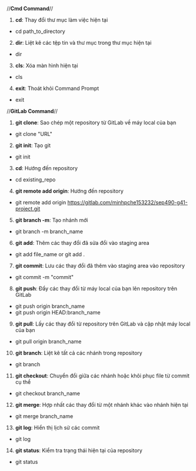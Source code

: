 //**Cmd Command**//

1. **cd**: Thay đổi thư mục làm việc hiện tại
- cd path_to_directory

2. **dir**: Liệt kê các tệp tin và thư mục trong thư mục hiện tại
- dir

3. **cls**: Xóa màn hình hiện tại
- cls

4. **exit**: Thoát khỏi Command Prompt
- exit

//**GitLab Command**//

1. **git clone**: Sao chép một repository từ GitLab về máy local của bạn
- git clone "URL"

2. **git init**: Tạo git
- git init

3. **cd**: Hướng đến repository
- cd existing_repo

4. **git remote add origin**: Hướng đến repository
- git remote add origin https://gitlab.com/minhpche153232/sep490-g41-project.git

5. **git branch -m**: Tạo nhánh mới
- git branch -m branch_name

6. **git add**: Thêm các thay đổi đã sửa đổi vào staging area
- git add file_name or git add .

7. **git commit**: Lưu các thay đổi đã thêm vào staging area vào repository
- git commit -m "commit"

8. **git push**: Đẩy các thay đổi từ máy local của bạn lên repository trên GitLab
- git push origin branch_name
- git push origin HEAD:branch_name

9. **git pull**: Lấy các thay đổi từ repository trên GitLab và cập nhật máy local của bạn
- git pull origin branch_name

10. **git branch**: Liệt kê tất cả các nhánh trong repository
- git branch

11. **git checkout**: Chuyển đổi giữa các nhánh hoặc khôi phục file từ commit cụ thể
- git checkout branch_name

12. **git merge**: Hợp nhất các thay đổi từ một nhánh khác vào nhánh hiện tại
- git merge branch_name

13. **git log**: Hiển thị lịch sử các commit
- git log

14. **git status**: Kiểm tra trạng thái hiện tại của repository
- git status
